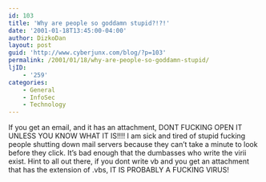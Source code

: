 ```yaml
---
id: 103
title: 'Why are people so goddamn stupid?!?!'
date: '2001-01-18T13:45:00-04:00'
author: DizkoDan
layout: post
guid: 'http://www.cyberjunx.com/blog/?p=103'
permalink: /2001/01/18/why-are-people-so-goddamn-stupid/
ljID:
    - '259'
categories:
    - General
    - InfoSec
    - Technology
---
```


If you get an email, and it has an attachment, DONT FUCKING OPEN IT UNLESS YOU KNOW WHAT IT IS!!!! I am sick and tired of stupid fucking people shutting down mail servers because they can’t take a minute to look before they click. It’s bad enough that the dumbasses who write the virii exist. Hint to all out there, if you dont write vb and you get an attachment that has the extension of .vbs, IT IS PROBABLY A FUCKING VIRUS!